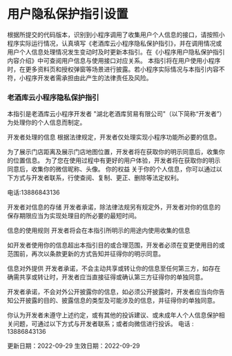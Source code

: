 # 用户隐私保护指引设置
根据所提交的代码版本，识别到小程序调用了收集用户个人信息的接口，请按照小程序实际运行情况，认真填写《老酒库云小程序隐私保护指引》，并在调用情况或用户个人信息处理情况发生变动时及时更新本指引。在《小程序用户隐私保护指引内容介绍》中可查阅用户信息与使用接口对应关系。
本指引将在用户使用小程序时，在更多资料页和授权弹窗等场景进行披露。若小程序实际情况与本指引内容不符，小程序开发者需承担由此产生的法律责任及风险。

### 老酒库云小程序隐私保护指引
本指引是老酒库云小程序开发者 "湖北老酒库贸易有限公司"（以下简称“开发者”）为处理你的个人信息而制定。

开发者处理的信息
根据法律规定，开发者仅处理实现小程序功能所必要的信息。

为了展示门店距离及展示门店地图位置，开发者将在获取你的明示同意后，收集你的位置信息。
为了您在使用过程中有更好的用户体验，开发者将在获取你的明示同意后，收集你的微信昵称、头像。
你的权益
关于你的个人信息，你可以通过以下方式与开发者联系，行使查阅、复制、更正、删除等法定权利。

电话:13886843136

开发者对信息的存储
开发者承诺，除法律法规另有规定外，开发者对你的信息的保存期限应当为实现处理目的所必要的最短时间。

信息的使用规则
开发者将会在本指引所明示的用途内使用收集的信息

如开发者使用你的信息超出本指引目的或合理范围，开发者必须在变更使用目的或范围前，再次以条款更新的方式告知并征得你的明示同意。

信息对外提供
开发者承诺，不会主动共享或转让你的信息至任何第三方，如存在确需共享或转让时，开发者应当直接征得或确认第三方征得你的单独同意。

开发者承诺，不会对外公开披露你的信息，如必须公开披露时，开发者应当向你告知公开披露的目的、披露信息的类型及可能涉及的信息，并征得你的单独同意。

你认为开发者未遵守上述约定，或有其他的投诉建议、或未成年人个人信息保护相关问题，可通过以下方式与开发者联系；或者向微信进行投诉。
电话 : 13886843136

更新日期：2022-09-29
生效日期：2022-09-29
